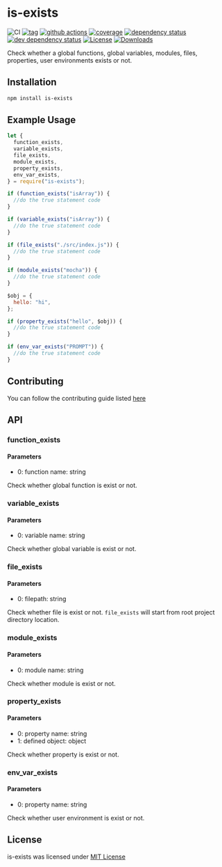 # is-exists

![CI](https://github.com/fauzan121002/encryptlab/workflows/Node.js%20CI/badge.svg)
[![tag](https://img.shields.io/badge/nodejs->=v10.24.1-green.svg)](https://nodejs.org/en/)
[![github actions][actions-image]][actions-url]
[![coverage][codecov-image]][codecov-url]
[![dependency status][5]][6]
[![dev dependency status][7]][8]
[![License][license-image]][license-url]
[![Downloads][downloads-image]][downloads-url]

Check whether a global functions, global variables, modules, files, properties, user environments exists or not.

## Installation

```bash
npm install is-exists
```

## Example Usage

```js
let {
  function_exists,
  variable_exists,
  file_exists,
  module_exists,
  property_exists,
  env_var_exists,
} = require("is-exists");

if (function_exists("isArray")) {
  //do the true statement code
}

if (variable_exists("isArray")) {
  //do the true statement code
}

if (file_exists("./src/index.js")) {
  //do the true statement code
}

if (module_exists("mocha")) {
  //do the true statement code
}

$obj = {
  hello: "hi",
};

if (property_exists("hello", $obj)) {
  //do the true statement code
}

if (env_var_exists("PROMPT")) {
  //do the true statement code
}
```

## Contributing

You can follow the contributing guide listed [here](./CONTRIBUTING.md)

## API

### function_exists

#### Parameters

- 0: function name: string

Check whether global function is exist or not.

### variable_exists

#### Parameters

- 0: variable name: string

Check whether global variable is exist or not.

### file_exists

#### Parameters

- 0: filepath: string

Check whether file is exist or not.
`file_exists` will start from root project directory location.

### module_exists

#### Parameters

- 0: module name: string

Check whether module is exist or not.

### property_exists

#### Parameters

- 0: property name: string
- 1: defined object: object

Check whether property is exist or not.

### env_var_exists

#### Parameters

- 0: property name: string

Check whether user environment is exist or not.

## License

is-exists was licensed under [MIT License](./LICENSE)

[1]: https://npmjs.org/package/is-exists
[2]: https://versionbadg.es/fauzan121002/is-exists.svg
[5]: https://david-dm.org/fauzan121002/is-exists.svg
[6]: https://david-dm.org/fauzan121002/is-exists
[7]: https://david-dm.org/fauzan121002/is-exists/dev-status.svg
[8]: https://david-dm.org/fauzan121002/is-exists#info=devDependencies
[11]: https://nodei.co/npm/is-exists.png?downloads=true&stars=true
[license-image]: https://img.shields.io/npm/l/is-exists.svg
[license-url]: LICENSE
[downloads-image]: https://img.shields.io/npm/dm/is-exists.svg
[downloads-url]: https://npm-stat.com/charts.html?package=is-exists
[codecov-image]: https://codecov.io/gh/fauzan121002/is-exists/branch/main/graphs/badge.svg
[codecov-url]: https://app.codecov.io/gh/fauzan121002/is-exists/
[actions-image]: https://img.shields.io/endpoint?url=https://github-actions-badge-u3jn4tfpocch.runkit.sh/fauzan121002/is-exists
[actions-url]: https://github.com/fauzan121002/is-exists/actions
